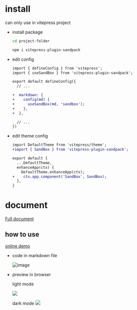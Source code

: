 # install

can only use in vitepress project

- install package

  ```bash
  cd project-folder

  npm i vitepress-plugin-sandpack
  ```

- edit config

  ```diff
  import { defineConfig } from 'vitepress';
  import { useSandBox } from 'vitepress-plugin-sandpack';

  export default defineConfig({
    // ...

  +  markdown: {
  +    config(md) {
  +      useSandBox(md, 'sandbox');
  +    },
  +  },

    // ...
  })
  ```

- edit theme config

  ```diff
  import DefaultTheme from 'vitepress/theme';
  +import { SandBox } from 'vitepress-plugin-sandpack';

  export default {
    ...DefaultTheme,
    enhanceApp(ctx) {
      DefaultTheme.enhanceApp(ctx);
  +    ctx.app.component('SandBox', SandBox);
    },
  }

  ```

# document

[Full document](https://vitepress-sandbox.netlify.app)

## how to use

[online demo](https://stackblitz.com/edit/vitejs-vite-79ocfq)

- code in markdown file

  ![image](https://ik.imagekit.io/jerrywu001/sandbox-code.png)

- preview in browser

  light mode

  ![](https://ik.imagekit.io/jerrywu001/sandbox-demo1.png)

  dark mode
  ![](https://ik.imagekit.io/jerrywu001/sandbox-demo2.png)
